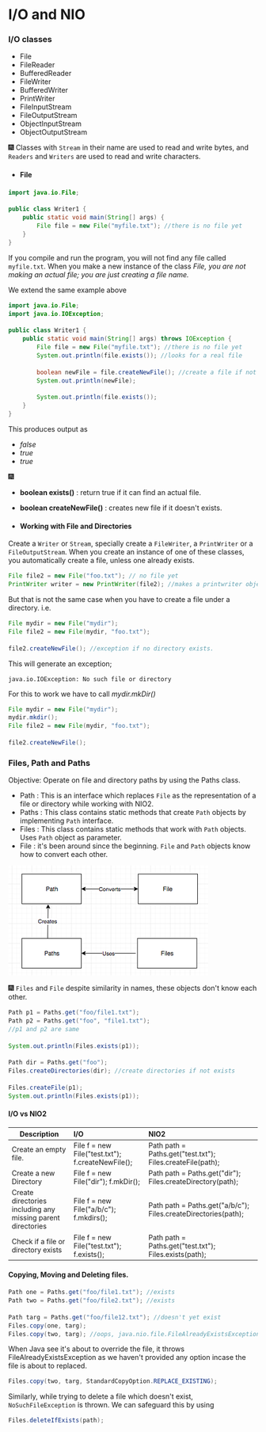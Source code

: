 # I/O and NIO

### I/O classes
- File
- FileReader
- BufferedReader
- FileWriter
- BufferedWriter
- PrintWriter
- FileInputStream
- FileOutputStream
- ObjectInputStream
- ObjectOutputStream

:fireworks: Classes with `Stream` in their name are used to read and write bytes, and `Readers` and `Writers` are used to read and write characters.

- #### File
```Java
import java.io.File;

public class Writer1 {
    public static void main(String[] args) {
        File file = new File("myfile.txt"); //there is no file yet
    }
}
```
If you compile and run the program, you will not find any file called `myfile.txt`. When you make a new instance of the class *File, you are not making an actual file; you are just creating a file name.*

We extend the same example above

```Java
import java.io.File;
import java.io.IOException;

public class Writer1 {
    public static void main(String[] args) throws IOException {
        File file = new File("myfile.txt"); //there is no file yet
        System.out.println(file.exists()); //looks for a real file

        boolean newFile = file.createNewFile(); //create a file if not exists
        System.out.println(newFile);

        System.out.println(file.exists());
    }
}
```

This produces output as
- *false*
- *true*
- *true*

:fireworks:
- **boolean exists()** : return true if it can find an actual file.
- **boolean createNewFile()** : creates new file if it doesn't exists.

- #### Working with File and Directories
Create a `Writer` or `Stream`, specially create a `FileWriter`, a `PrintWriter` or a `FileOutputStream`. When you create an instance of one of these classes, you automatically create a file, unless one already exists.

```Java
File file2 = new File("foo.txt"); // no file yet
PrintWriter writer = new PrintWriter(file2); //makes a printwriter object and make a file.
```

But that is not the same case when you have to create a file under a directory.
i.e.
```Java
File mydir = new File("mydir");
File file2 = new File(mydir, "foo.txt");

file2.createNewFile(); //exception if no directory exists.
```
This will generate an exception;
```console
java.io.IOException: No such file or directory
```
For this to work we have to call *mydir.mkDir()*
```Java
File mydir = new File("mydir");
mydir.mkdir();
File file2 = new File(mydir, "foo.txt");

file2.createNewFile();
```

### Files, Path and Paths
Objective: Operate on file and directory paths by using the Paths class.

- Path : This is an interface which replaces `File` as the representation of a file or directory while working with NIO2.
- Paths : This class contains static methods that create `Path` objects by implementing `Path` interface.
- Files : This class contains static methods that work with `Path` objects. Uses `Path` object as parameter.
- File : it's been around since the beginning. `File` and `Path` objects know how to convert each other.

![Alt Files Path Relationship](../images/filespathrel.png)

:fireworks: `Files` and `File` despite similarity in names, these objects don't know each other.

```Java
Path p1 = Paths.get("foo/file1.txt");
Path p2 = Paths.get("foo", "file1.txt");
//p1 and p2 are same

System.out.println(Files.exists(p1));

Path dir = Paths.get("foo");
Files.createDirectories(dir); //create directories if not exists

Files.createFile(p1);
System.out.println(Files.exists(p1));
```
#### I/O vs NIO2

| Description   | I/O           | NIO2  |
| ------------- |:-------------| :----- |
| Create an empty file.      | File f = new File("test.txt"); f.createNewFile(); | Path path = Paths.get("test.txt"); Files.createFile(path); |
| Create a new Directory     | File f = new File("dir"); f.mkDir();      |   Path path = Paths.get("dir"); Files.createDirectory(path); |
| Create directories including any missing parent directories | File f = new File("a/b/c"); f.mkdirs();      |    Path path = Paths.get("a/b/c"); Files.createDirectories(path); |
| Check if a file or directory exists | File f = new File("test.txt"); f.exists();      |    Path path = Paths.get("test.txt"); Files.exists(path); |

#### Copying, Moving and Deleting files.
```Java
Path one = Paths.get("foo/file1.txt"); //exists
Path two = Paths.get("foo/file2.txt"); //exists

Path targ = Paths.get("foo/file12.txt"); //doesn't yet exist
Files.copy(one, targ);
Files.copy(two, targ); //oops, java.nio.file.FileAlreadyExistsException: foo/file12.txt
```
When Java see it's about to override the file, it throws FileAlreadyExistsException as we haven't provided any option incase the file is about to replaced.

```Java
Files.copy(two, targ, StandardCopyOption.REPLACE_EXISTING);
```
Similarly, while trying to delete a file which doesn't exist, `NoSuchFileException` is thrown.
We can safeguard this by using
```Java
Files.deleteIfExists(path);
```
